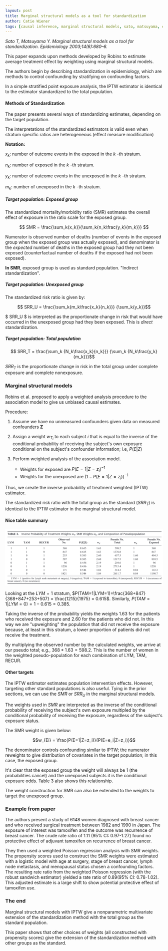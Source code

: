 ```yaml
---
layout: post
title: Marginal structural models as a tool for standardization
author: Catie Wiener
tags: [causal inference, marginal structural models, sato, matsuyama, catie wiener]
---
```


_Sato T, Matsuyama Y. Marginal structural models as a tool for standardization. Epidemiology 2003;14(6):680–6._

This paper expands upon methods developed by Robins to estimate average treatment effect by weighting using marginal structural models. 

The authors begin by describing standardization in epidemiology, which are methods to control confounding by stratifying on confounding factors. 

In a simple stratified point exposure analysis, the IPTW estimator is identical to the estimator standardized to the total population. 

#### Methods of Standardization

The paper presents several ways of standardizing estimates, depending on the target population. 

The interpretations of the standardized estimators is valid even when stratum specific ratios are heterogeneous (effect measure modification)

**Notation:**

$x_k$: number of outcome events in the exposed in the _k_ -th stratum. 

$n_k$: number of exposed in the _k_ -th stratum.

$y_k$: number of outcome events in the unexposed in the _k_ -th stratum.

$m_k$: number of unexposed in the _k_ -th stratum.

##### Target population: Exposed group

The standardized mortality/morbidity ratio (SMR) estimates the overall effect of exposure in the ratio scale for the exposed group. 

$$ SMR = \frac{\sum_k{x_k}}{\sum_k{n_k\frac{y_k}{m_k}}} $$

Numerator is observed number of deaths (number of events in the exposed group when the exposed group was actually exposed), and denominator is the _expected_ number of deaths in the exposed group had they not been exposed (counterfactual number of deaths if the exposed had not been exposed). 

**In SMR**, exposed group is used as standard population. "Indirect standardization".

##### Target population: Unexposed group

The standardized risk ratio is given by:

$$ SRR_U = \frac{\sum_k{m_k\frac{x_k}{n_k}}} {\sum_k{y_k}}$$

$ SRR_U $ is interpreted as the proportionate change in risk that would have occurred in the unexposed group had they been exposed. This is _direct_ standardization. 

##### Target population: Total population

$$ SRR_T = \frac{\sum_k {N_k\frac{x_k}{n_k}}} {\sum_k {N_k\frac{y_k}{m_k}}}$$

$SRR_T$ is the proportionate change in risk in the total group under complete exposure and complete nonexposure. 

### Marginal structural models

Robins et al. proposed to apply a weighted analysis procedure to the association model to give us unbiased causal estimates. 

Procedure:

1. Assume we have no unmeasured confounders given data on measured confounders **Z**

2. Assign a weight $w_{T_i}$ to each subject $i$ that is equal to the inverse of the conditional probability of receiving the subject's own exposure conditional on the subject's confounder information; i.e, $P(E|Z)$

3. Perform weighted analysis of the association model. 

    * Weights for exposed are $P(E=1|Z=z_i)^{-1}$
    * Weights for the unexposed are $(1-P(E=1|Z=z_i))^{-1}$

Thus, we create the inverse probability of treatment weighted (IPTW) estimator. 

The standardized risk ratio with the total group as the standard ($SRR_T$) is identical to the IPTW estimator in the marginal structural model. 


#### Nice table summary 

<div class="fig figcenter fighighlight">
  <img src="/assets/img/sato_table3.png">
</div>


Looking at the $LYM = 1$ stratum, $P(TAM=1|LYM=1)=\frac{368+847}{368+847+253+507} = \frac{1215}{1975} = 0.615$. Similarly, $P(TAM=1|LYM=0)= {1-0.615} = 0.385$. 

Taking the inverse of the probability yields the weights $1.63$ for the patients who received the exposure and $2.60$ for the patients who did not. In this way we are "upweighting" the population that did not receive the exposure because, at least in this stratum, a lower proportion of patients did not receive the treatment. 

By multiplying the observed number by the calculated weights, we arrive at our pseudo total; e.g., $368*1.63=598.2$. This is the number of women in the weighted pseudo-population for each combination of LYM, TAM, RECUR. 

#### Other targets

The IPTW estimator estimates population intervention effects. However, targeting other standard populations is also useful. Tying in the prior sections, we can use the $SMR$ or $SRR_U$ in the marginal structural models. 

The weights used in $SMR$ are interpreted as the inverse of the conditional probability of receiving the subject's own exposure multipled by the conditional probability of receiving the exposure, regardless of the subject's exposure status. 

The SMR weight is given below:

$$w_{Ei} = \frac{P(E=1|Z=z_i)}{P(E=e_i|Z=z_i)}$$

The denominator controls confounding similar to IPTW; the numerator reweights to give distribution of covariates in the target population; in this case, the exposed group. 

It's clear that the exposed group the weight will always be 1 (the probabilities cancel) and the unexposed subjects it is the conditional exposure odds. Table 3 also shows this relationship. 

The weight construction for SMR can also be extended to the weights to target the unexposed group. 

### Example from paper

The authors present a study of 6148 women diagnosed with breast cancer and who received surgical treatment between 1982 and 1990 in Japan. The exposure of interest was tamoxifen and the outcome was recurrence of breast cancer. The crude rate ratio of 1.11 (95% CI: 0.97-1.27) found no protective effect of adjuvant tamoxifen on recurrence of breast cancer. 

They then used a weighted Poisson regression analysis with SMR weights. The propensity scores used to construct the SMR weights were estimated with a logistic model with age at surgery, stage of breast cancer, lymph node metastasis, and menopausal status chosen a confounding factors. The resulting rate ratio from the weighted Poisson regression (with the robust sandwich estimator) yielded a rate ratio of 0.89(95% CI: 0.78-1.02). This adjusted estimate is a large shift to show potential protective effect of tamoxifen use. 

### The end
Marginal structural models with IPTW give a nonparametric multivariate extension of the standardization method with the total group as the standard population. 

This paper shows that other choices of weights (all constructed with propensity scores) give the extension of the standardization method with other groups as the standard. 

